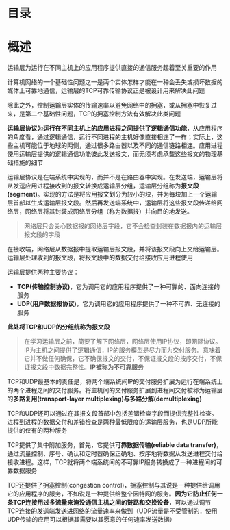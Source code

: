 # 目录

# 概述

运输层为运行在不同主机上的应用程序提供直接的通信服务起着至关重要的作用

计算机网络的一个基础性问题之一是两个实体怎样才能在一种会丢失或损坏数据的媒体上可靠地通信，运输层的TCP可靠传输协议正是被设计用来解决此问题

除此之外，控制运输层实体的传输速率以避免网络中的拥塞，或从拥塞中恢复过来，是第二个基础性问题，TCP的拥塞控制方法有效解决此类问题

**运输层协议为运行在不同主机上的应用进程之间提供了逻辑通信功能**，从应用程序的角度看，通过逻辑通信，运行不同进程的主机好像直接相连了一样；实际上，这些主机可能位于地球的两侧，通过很多路由器以及不同的通信链路相连。应用进程使用运输层提供的逻辑通信功能彼此发送报文，而无须考虑承载这些报文的物理基础措施的细节

运输层协议是在端系统中实现的，而并不是在路由器中实现。在发送端，运输层将从发送应用进程接收到的报文转换成运输层分组，运输层分组称为**报文段(segment)**。实现的方法是将应用报文划分为较小的块，并为每块加上一个运输层首部以生成运输层报文段。然后再发送端系统中，运输层将这些报文段传递给网络层，网络层将其封装成网络层分组（称为数据报）并向目的地发送。

> 网络层只会关心数据报的网络层字段，它不会检查封装在数据报内的运输层报文段的字段

在接收端，网络层从数据报中提取运输层报文段，并将该报文段向上交给运输层。运输层处理收到的报文段，将报文段中的数据交付给接收应用进程使用

运输层提供两种主要协议：

* **TCP(传输控制协议)**，它为调用它的应用程序提供了一种可靠的、面向连接的服务
* **UDP(用户数据报协议)**，它为调用它的应用程序提供了一种不可靠、无连接的服务

**此处将TCP和UDP的分组统称为报文段**

> 在学习运输层之前，简要了解下网络层，网络层使用IP协议，即网际协议。IP为主机之间提供了逻辑通信，IP的服务模型是尽力而为交付服务。意味着它并不做任何确保，它不确保报文的交付，不保证报文段的按序交付，不保证报文段中数据完整性。**IP被称为不可靠服务**

TCP和UDP最基本的责任是，将两个端系统间IP的交付服务扩展为运行在端系统上的两个进程之间的交付服务。将主机间的交付服务扩展到进程间交付被称为运输层的**多路复用(transport-layer multiplexing)**与**多路分解(demultiplexing)**

TCP和UDP还可以通过在其报文段首部中包括差错检查字段而提供完整性检查。进程到进程的数据交付和差错检查是两种最低限度的运输层服务，也是UDP所能提供的仅有的两种服务

TCP提供了集中附加服务，首先，它提供**可靠数据传输(reliable data transfer)**，通过流量控制、序号、确认和定时器确保正确地、按序地将数据从发送进程交付给接收进程。这样，TCP就将两个端系统间的不可靠IP服务转换成了一种进程间的可靠数据服务

TCP还提供了拥塞控制(congestion control)，拥塞控制与其说是一种提供给调用它的应用程序的服务，不如说是一种提供给整个因特网的服务。**因为它防止任何一条TCP连接用过多流量来淹没通信主机之间的链路和交换设备**，可以通过调节TCP连接的发送端发送进网络的流量速率来做到（UDP流量是不受管制的，使用UDP传输的应用可以根据其需要以其愿意的任何速率发送数据）

